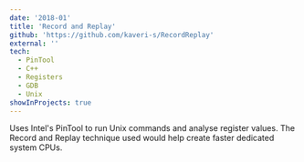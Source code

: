 ```yaml
---
date: '2018-01'
title: 'Record and Replay'
github: 'https://github.com/kaveri-s/RecordReplay'
external: ''
tech:
  - PinTool
  - C++
  - Registers
  - GDB
  - Unix
showInProjects: true
---
```


Uses Intel's PinTool to run Unix commands and analyse register values. The Record and Replay technique used would help create faster dedicated system CPUs.
